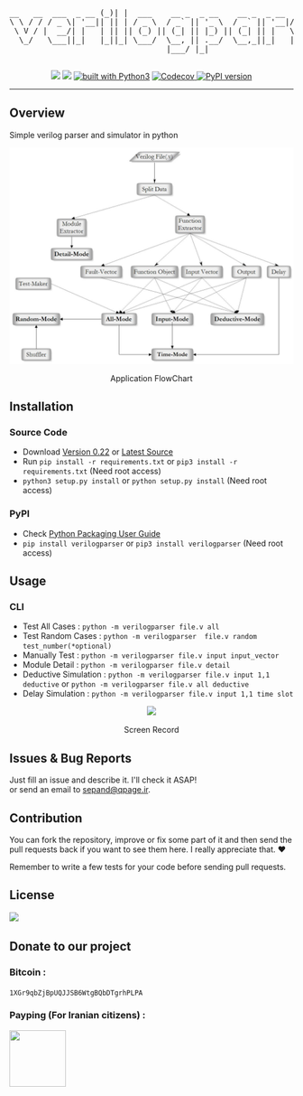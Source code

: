 <div align="center">
<pre>
__   __  ___  _ __ (_)| |  ___    __ _  _ __    __ _  _ __  ___   ___  _ __ 
\ \ / / / _ \| '__|| || | / _ \  / _` || '_ \  / _` || '__|/ __| / _ \| '__|
 \ V / |  __/| |   | || || (_) || (_| || |_) || (_| || |   \__ \|  __/| |   
  \_/   \___||_|   |_||_| \___/  \__, || .__/  \__,_||_|   |___/ \___||_|   
                                 |___/ |_|                                  

</pre>
<a class="badge-align" href="https://www.codacy.com/app/sepand-haghighi/verilogparser?utm_source=github.com&amp;utm_medium=referral&amp;utm_content=sepandhaghighi/verilogparser&amp;utm_campaign=Badge_Grade"><img src="https://api.codacy.com/project/badge/Grade/52062ba9283845cb98a62f34ba92bdc6"/></a>
<a href="https://travis-ci.org/sepandhaghighi/verilogparser"><img src="https://travis-ci.org/sepandhaghighi/verilogparser.svg?branch=master"></a>
<a href="https://www.python.org/"><img src="https://img.shields.io/badge/built%20with-Python3-green.svg" alt="built with Python3" /></a>
<a href="https://codecov.io/gh/sepandhaghighi/verilogparser">
  <img src="https://codecov.io/gh/sepandhaghighi/verilogparser/branch/master/graph/badge.svg" alt="Codecov" />
</a>
<a href="https://badge.fury.io/py/verilogparser"><img src="https://badge.fury.io/py/verilogparser.svg" alt="PyPI version" height="18"></a>
</div>
	
----------


## Overview			
Simple verilog parser and simulator in python

<div align="center">


<img src="otherfiles/flow.jpg">
<p>Application FlowChart</p>

</div>

## Installation		

### Source Code
- Download [Version 0.22](https://github.com/sepandhaghighi/verilogparser/archive/v0.22.zip) or [Latest Source ](https://github.com/sepandhaghighi/verilogparser/archive/master.zip)
-  Run `pip install -r requirements.txt` or `pip3 install -r requirements.txt` (Need root access)
- `python3 setup.py install` or `python setup.py install` (Need root access)				

### PyPI


- Check [Python Packaging User Guide](https://packaging.python.org/installing/)   
- `pip install verilogparser` or `pip3 install verilogparser` (Need root access)

## Usage

### CLI		
	
- Test All Cases :  `python -m verilogparser file.v all`
- Test Random Cases : `python -m verilogparser  file.v random test_number(*optional)`
- Manually Test : `python -m verilogparser file.v input input_vector`
- Module Detail : `python -m verilogparser file.v detail`
- Deductive Simulation : `python -m verilogparser file.v input 1,1 deductive` or `python -m verilogparser file.v all deductive`
- Delay Simulation : `python -m verilogparser file.v input 1,1 time slot`

<div align="center">
<a href="https://asciinema.org/a/144795" target="_blank"><img src="https://asciinema.org/a/144795.png" /></a>
<p>Screen Record</p>
</div>			

## Issues & Bug Reports			

Just fill an issue and describe it. I'll check it ASAP!							
or send an email to [sepand@qpage.ir](mailto:sepand@qpage.ir "sepand@qpage.ir"). 


## Contribution			

You can fork the repository, improve or fix some part of it and then send the pull requests back if you want to see them here. I really appreciate that. ❤️			

Remember to write a few tests for your code before sending pull requests. 



## License

<a href="https://github.com/sepandhaghighi/verilogparser/blob/master/LICENSE"><img src="https://img.shields.io/github/license/mashape/apistatus.svg"/></a>

## Donate to our project
								
<h3>Bitcoin :</h3>					

```1XGr9qbZjBpUQJJSB6WtgBQbDTgrhPLPA```			



<h3>Payping (For Iranian citizens) :</h3>

<a href="http://www.payping.net/sepandhaghighi" target="__blank"><img src="http://www.qpage.ir/images/payping.png" height=100px width=100px></a>	
